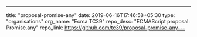 ---
title: "proposal-promise-any"
date: 2019-06-16T17:46:58+05:30
type: "organisations"
org_name: "Ecma TC39"
repo_desc: "ECMAScript proposal: Promise.any"
repo_link: https://github.com/tc39/proposal-promise-any---